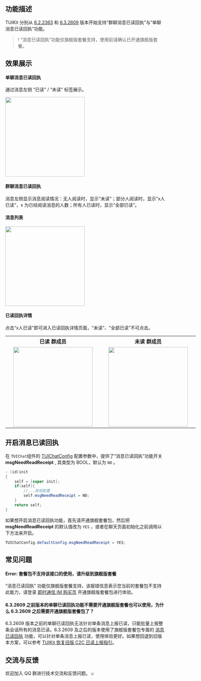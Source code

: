 
## 功能描述
TUIKit 分别从 [6.2.2363](https://cloud.tencent.com/document/product/269/1606#6.2.2363-.402022.04.29---.E5.A2.9E.E5.BC.BA.E7.89.88) 和 [6.3.2609](https://cloud.tencent.com/document/product/269/1606#6.3.2619-.402022.06.29---.E5.A2.9E.E5.BC.BA.E7.89.88) 版本开始支持“群聊消息已读回执”与“单聊消息已读回执”功能。

> ! “消息已读回执”功能仅旗舰版套餐支持，使用前请确认已开通旗舰版套餐。


## 效果展示

#### 单聊消息已读回执

通过消息左侧 “已读” / “未读” 标签展示。

<img style="width:250px" src="https://qcloudimg.tencent-cloud.cn/raw/6afa30a2d7ec4432bf85e62061c8fef6.png"  />

#### 群聊消息已读回执

消息左侧显示消息阅读情况：无人阅读时，显示"未读"；部分人阅读时，显示“x人已读”，x 为已经阅读消息的人数；所有人已读时，显示“全部已读”。

#### 消息列表

<img style="width:250px" src="https://qcloudimg.tencent-cloud.cn/raw/694f4ebe6d67e3eb7c464a95ee984571.png"  />


#### 已读回执详情
点击“x人已读”即可进入已读回执详情页面，“未读”、“全部已读”不可点击。

<table style="text-align:center;vertical-align:middle;width:600px">
  <tr>
    <th style="text-align:center;" width="300px">已读 群成员 <br></th>
    <th style="text-align:center;" width="300px">未读 群成员<br></th>
  </tr>
  <tr>
    <td style="text-align:center;"><img style="width:250px" src="https://qcloudimg.tencent-cloud.cn/raw/a7e9627ba2f8c240767102e85c759673.png"  />    </td>
    <td style="text-align:center;"><img style="width:250px" src="https://qcloudimg.tencent-cloud.cn/raw/60c5216fc9ffa18ca39d7fcc889aba5b.png" />     </td>
	 </tr>
</table>

## 开启消息已读回执

在 `TUIChat`组件的 [TUIChatConfig](https://github.com/TencentCloud/TIMSDK/blob/master/iOS/TUIKit/TUIChat/CommonModel/TUIChatConfig.h) 配置参数中，提供了“消息已读回执”功能开关 **msgNeedReadReceipt** , 其类型为 BOOL，默认为 `NO` 。

```Java
- (id)init
{
    self = [super init];
    if(self){
        //...其他配置
        self.msgNeedReadReceipt = NO;
    }
    return self;
}
```
如果想开启消息已读回执功能，首先请开通旗舰套餐包，然后把 **msgNeedReadReceipt** 的默认值改为 `YES` ，或者在聊天页面初始化之前调用以下方法来开启。
```java
TUIChatConfig.defaultConfig.msgNeedReadReceipt = YES;
```

## 常见问题

#### Error: 套餐包不支持该接口的使用，请升级到旗舰版套餐

“消息已读回执” 功能仅旗舰版套餐支持，该报错信息表示您当前的套餐包不支持此能力，请登录 [即时通信 IM 购买页](https://buy.cloud.tencent.com/avc) 开通旗舰版套餐包进行体验。

#### 6.3.2609 之前版本的单聊已读回执功能不需要开通旗舰版套餐也可以使用，为什么 6.3.2609 之后需要开通旗舰版套餐包了？

6.3.2609 版本之前的单聊已读回执无法针对单条消息上报已读，只能批量上报整条会话所有的消息已读。6.3.2609 及之后的版本使用了旗舰版套餐包专属的 [消息已读回执](https://cloud.tencent.com/document/product/269/75343) 功能，可以针对单条消息上报已读，使用体验更好。如果想回退到旧版本方案，可以参考 [TUIKit 恢复旧版 C2C 已读上报指引](https://docs.qq.com/doc/DWWRPaHpSQ0hpZlVI)。


## 交流与反馈[](id:feedback)
欢迎加入 QQ 群进行技术交流和反馈问题。
<img src="https://im.sdk.qcloud.com/tools/resource/officialwebsite/pictures/doc_tuikit_qq_group.jpg" style="zoom:50%;"/>
